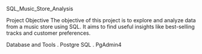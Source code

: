 SQL_Music_Store_Analysis 

Project Objective
The objective of this project is to explore and analyze data from a music store using SQL. It aims to find useful insights like best-selling tracks and customer preferences.

Database and Tools
. Postgre SQL
. PgAdmin4

